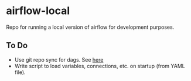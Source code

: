 # airflow-local
Repo for running a local version of airflow for development purposes.

## To Do

- Use git repo sync for dags. See [here](https://docs.bitnami.com/azure-templates/infrastructure/apache-airflow/configuration/sync-dags/)
- Write script to load variables, connections, etc. on startup (from YAML file).